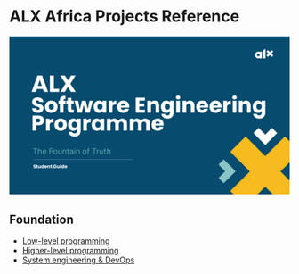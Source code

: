 # ALX Africa Projects Reference

![1678364981042.png](1678364981042.png)

## Foundation

- [Low-level programming](https://github.com/husamahmud/alx-low_level_programming/blob/master/README.md)
- [Higher-level programming](https://github.com/husamahmud/alx-higher_level_programming/blob/master/README.md)
- [System engineering & DevOps](https://github.com/husamahmud/alx-system_engineering-devops/blob/master/README.md)

